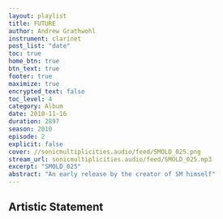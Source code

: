 ```yaml
---
layout: playlist
title: FUTURE
author: Andrew Grathwohl
instrument: clarinet
post_list: "date"
toc: true
home_btn: true
btn_text: true
footer: true
maximize: true
encrypted_text: false
toc_level: 4
category: Album
date: 2010-11-16
duration: 2897
season: 2010
episode: 2
explicit: false
cover: //sonicmultiplicities.audio/feed/SMOLD_025.png
stream_url: sonicmultiplicities.audio/feed/SMOLD_025.mp3
excerpt: "SMOLD_025"
abstract: "An early release by the creator of SM himself"
---
```

## Artistic Statement
